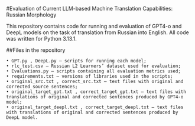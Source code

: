 #Evaluation of Current LLM-based Machine Translation Capabilities: Russian Morphology

This repository contains code for running and evaluation of GPT4-o and DeepL models on the task of translation from Russian into English. All code was written for Python 3.13.1.

##Files in the repository

    • GPT.py , DeepL.py – scripts for running each model;
    • rlc_test.csv – Russian L2 Learners’ dataset used for evaluation;
    • Evaluations.py – scripts containing all evaluation metrics used;
    • requirements.txt – versions of libraries used in the scripts;
    • original_src.txt , correct_src.txt – text files with original and corrected source sentences;
    • original_target_gpt.txt , correct_target_gpt.txt – text files with translations of original and corrected sentences produced by GPT4-o model;
    • original_target_deepl.txt , correct_target_deepl.txt – text files with translations of original and corrected sentences produced by DeepL model.
